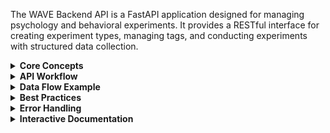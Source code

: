 The WAVE Backend API is a FastAPI application designed for managing psychology and behavioral experiments. It provides a RESTful interface for creating experiment types, managing tags, and conducting experiments with structured data collection.

<details>
<summary><strong>Core Concepts</strong></summary>

### 1. Experiment Types
Experiment types define the structure and schema for different kinds of experiments. They act as templates that specify:
- What kind of data will be collected
- The database schema for storing results
- Metadata about the experiment methodology

### 2. Tags
Tags are used to categorize and organize experiments. They enable:
- Filtering experiments by research area (e.g., "cognitive", "memory", "attention")
- Grouping related experiments across different types
- Searchable metadata for data analysis

### 3. Experiments
Experiments are individual instances or runs of a specific experiment type. Each experiment:
- References an experiment type (defines the structure)
- Contains participant information
- Stores experimental data and results
- Can be tagged for organization

</details>

<details>
<summary><strong>API Workflow</strong></summary>

### Step 1: Create Experiment Types (Required First)

Before creating experiments, you must define the experiment types that will be used.

**POST `/api/v1/experiment-types/`**

```json
{
  "name": "cognitive_assessment",
  "description": "Cognitive performance evaluation with reaction time measurements",
  "table_name": "cognitive_test_data",
  "schema_definition": {
    "reaction_time": "FLOAT",
    "accuracy": "FLOAT", 
    "difficulty_level": "INTEGER",
    "stimulus_type": "STRING"
  }
}
```

The `schema_definition` field allows you to specify additional columns that will be created for storing experiment-specific data.

**Supported Column Types:**
- `INTEGER` - Whole numbers
- `FLOAT` - Decimal numbers  
- `STRING` - Text (up to 255 characters)
- `TEXT` - Long text
- `BOOLEAN` - True/false values
- `DATETIME` - Date and time values
- `JSON` - JSON objects

**Note:** When you create an experiment type, a dedicated database table is automatically created with your custom columns plus these required columns: `id`, `participant_id`, `created_at`, `updated_at`.

### Step 2: Create Tags (Optional)

Create tags to categorize your experiments. This step is optional but recommended for organization.

**POST `/api/v1/tags/`**

```json
{
  "name": "cognitive",
  "description": "Cognitive performance and mental processing experiments"
}
```

Common tag examples:
- `cognitive` - Mental processing experiments
- `memory` - Memory-related studies
- `attention` - Attention and focus studies
- `behavioral` - Behavioral response experiments
- `visual` - Visual perception studies
- `audio` - Auditory processing experiments

### Step 3: Create Experiments

Once you have experiment types defined, you can create individual experiment instances.

**POST `/api/v1/experiments/`**

```json
{
  "experiment_type_id": 1,
  "participant_id": "SUBJ-2024-001",
  "description": "Cognitive assessment with visual stimuli for participant 001",
  "tags": ["cognitive", "visual", "attention"],
  "additional_data": {
    "session_duration": 30,
    "difficulty_level": 2,
    "baseline_score": 85,
    "notes": "First session, participant was alert and cooperative"
  }
}
```

### Step 4: Add Experiment Data

Once you have created experiments, you can add actual data rows to the experiment's custom table.

**POST `/api/v1/experiment-data/{experiment_id}/data/`**

```json
{
  "participant_id": "SUBJ-2024-001",
  "data": {
    "reaction_time": 1.23,
    "accuracy": 0.85,
    "difficulty_level": 2,
    "stimulus_type": "visual"
  }
}
```

This creates a new row in the experiment type's data table with the custom columns you defined.

**Get Experiment Data**

**GET `/api/v1/experiment-data/{experiment_id}/data/`**

Supports filtering by:
- `participant_id` - Filter by participant  
- `created_after` - Filter by creation date (after)
- `created_before` - Filter by creation date (before)
- `limit` and `offset` - Pagination

**Update Experiment Data**

**PUT `/api/v1/experiment-data/{experiment_id}/data/row/{row_id}`**

```json
{
  "participant_id": "SUBJ-2024-001",
  "data": {
    "reaction_time": 1.45,
    "accuracy": 0.90
  }
}
```

**Query Experiment Data**

**POST `/api/v1/experiment-data/{experiment_id}/data/query`**

```json
{
  "participant_id": "SUBJ-2024-001",
  "filters": {
    "difficulty_level": 2,
    "accuracy": 0.85
  },
  "created_after": "2024-01-01T00:00:00",
  "limit": 100,
  "offset": 0
}
```

### Step 5: Query and Manage Experiments

#### Get All Experiments
**GET `/api/v1/experiments/`**

Supports filtering by:
- `experiment_type_id` - Filter by experiment type
- `participant_id` - Filter by participant
- `tags` - Filter by tags
- `skip` and `limit` - Pagination

Example: `GET /api/v1/experiments/?tags=cognitive&tags=memory&limit=50`

#### Get Specific Experiment
**GET `/api/v1/experiments/{experiment_uuid}`**

#### Get Experiment Schema Information
**GET `/api/v1/experiments/{experiment_uuid}/columns`**

Returns the database schema for the experiment, including both base columns and any custom columns defined in the experiment type.

</details>

<details>
<summary><strong>Data Flow Example</strong></summary>

Here's a complete workflow for a memory study:

1. **Create Experiment Type:**
   ```json
   {
     "name": "word_recall_test",
     "description": "Memory test using word list recall",
     "table_name": "word_recall_data",
     "schema_definition": {
       "word_list_length": "INTEGER",
       "recall_accuracy": "FLOAT",
       "recall_time": "FLOAT",
       "strategy_used": "STRING"
     }
   }
   ```

2. **Create Tags:**
   ```json
   [
     {"name": "memory", "description": "Memory-related experiments"},
     {"name": "recall", "description": "Recall-based memory tests"},
     {"name": "verbal", "description": "Verbal/language-based tasks"}
   ]
   ```

3. **Run Experiments:**
   ```json
   {
     "experiment_type_id": 1,
     "participant_id": "MEM-STUDY-001",
     "description": "Word recall test - 20 word list",
     "tags": ["memory", "recall", "verbal"],
     "additional_data": {
       "word_list_length": 20,
       "session_time": "morning",
       "participant_age": 25,
       "notes": "Participant used visualization strategy"
     }
   }
   ```

4. **Add Experiment Data:**
   ```json
   {
     "participant_id": "MEM-STUDY-001",
     "data": {
       "word_list_length": 20,
       "recall_accuracy": 0.75,
       "recall_time": 45.2,
       "strategy_used": "visualization"
     }
   }
   ```

5. **Query Results:**
   - Get all memory experiments: `GET /api/v1/experiments/?tags=memory`
   - Get specific participant data: `GET /api/v1/experiments/?participant_id=MEM-STUDY-001`
   - Get experiment data: `GET /api/v1/experiment-data/{experiment_id}/data/?participant_id=MEM-STUDY-001`
   - Query data with filters: `POST /api/v1/experiment-data/{experiment_id}/data/query` with custom filters
   - Get schema info: `GET /api/v1/experiments/{uuid}/columns`

</details>

<details>
<summary><strong>Best Practices</strong></summary>

### Naming Conventions
- **Experiment Types**: Use descriptive names like `cognitive_assessment`, `memory_recall_test`
- **Participant IDs**: Use consistent formats like `SUBJ-2024-001`, `PART-COGNITIVE-123`
- **Tags**: Use lowercase, single words when possible (`memory`, `cognitive`, `visual`)

### Data Organization
- Plan your experiment types before starting data collection
- Use tags consistently across experiments for better filtering
- Include meaningful descriptions for both experiments and experiment types
- Store metadata in `additional_data` for flexibility

### Schema Design
- Define custom columns in experiment type `schema_definition` for structured data
- Use appropriate data types: `INTEGER`, `FLOAT`, `STRING`, `TEXT`, `BOOLEAN`, `DATETIME`, `JSON`
- Consider what data you'll need for analysis when designing schemas
- Remember that each experiment type gets its own dedicated table for data storage
- Always include participant_id when adding data rows - it's required for all experiment data

</details>

<details>
<summary><strong>Error Handling</strong></summary>

The API returns standard HTTP status codes:
- `200` - Success
- `400` - Bad Request (validation errors, missing required fields)
- `404` - Not Found (experiment, experiment type, or tag doesn't exist)
- `500` - Internal Server Error

Common validation errors:
- Missing required fields
- Invalid `experiment_type_id` (must reference existing experiment type)
- Invalid data types in request body
- Duplicate names (experiment types and tags must be unique)

</details>

<details>
<summary><strong>Interactive Documentation</strong></summary>

This API includes interactive Swagger documentation available at:
- **Swagger UI**: `http://localhost:8000/docs`
- **ReDoc**: `http://localhost:8000/redoc`
- **OpenAPI**: `http://localhost:8000/openapi.json`

The Swagger UI provides:
- Interactive forms with example data
- Real-time API testing
- Schema validation
- Response examples

Use the interactive documentation to explore the API and test endpoints with sample data.

</details>
